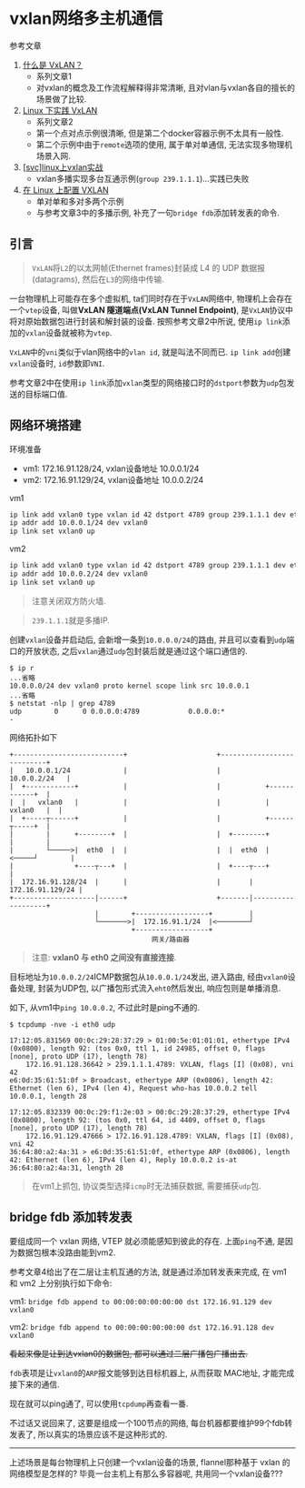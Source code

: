 # vxlan网络多主机通信

参考文章

1. [什么是 VxLAN？](https://segmentfault.com/a/1190000019662412)
    - 系列文章1
    - 对vxlan的概念及工作流程解释得非常清晰, 且对vlan与vxlan各自的擅长的场景做了比较.
2. [Linux 下实践 VxLAN](https://segmentfault.com/a/1190000019905778)
    - 系列文章2
    - 第一个点对点示例很清晰, 但是第二个docker容器示例不太具有一般性.
    - 第二个示例中由于`remote`选项的使用, 属于单对单通信, 无法实现多物理机场景入网.
3. [[svc]linux上vxlan实战](https://www.cnblogs.com/iiiiher/p/8082779.html)
    - vxlan多播实现多台互通示例(`group 239.1.1.1`)...实践已失败
4. [在 Linux 上配置 VXLAN](https://zhuanlan.zhihu.com/p/53038354)
    - 单对单和多对多两个示例
    - 与参考文章3中的多播示例, 补充了一句`bridge fdb`添加转发表的命令.

## 引言

> `VxLAN`将`L2`的以太网帧(Ethernet frames)封装成 L4 的 UDP 数据报(datagrams), 然后在`L3`的网络中传输.

一台物理机上可能存在多个虚拟机, ta们同时存在于`VxLAN`网络中, 物理机上会存在一个`vtep`设备, 叫做**VxLAN 隧道端点(VxLAN Tunnel Endpoint)**, 是`VxLAN`协议中将对原始数据包进行封装和解封装的设备. 按照参考文章2中所说, 使用`ip link`添加的`vxlan`设备就被称为`vtep`.

`VxLAN`中的`vni`类似于vlan网络中的`vlan id`, 就是叫法不同而已. `ip link add`创建`vxlan`设备时, `id`参数即`VNI`.

参考文章2中在使用`ip link`添加`vxlan`类型的网络接口时的`dstport`参数为`udp`包发送的目标端口值.

## 网络环境搭建

环境准备

- vm1: 172.16.91.128/24, vxlan设备地址 10.0.0.1/24
- vm2: 172.16.91.129/24, vxlan设备地址 10.0.0.2/24

vm1

```bash
ip link add vxlan0 type vxlan id 42 dstport 4789 group 239.1.1.1 dev eth0
ip addr add 10.0.0.1/24 dev vxlan0
ip link set vxlan0 up
```

vm2

```bash
ip link add vxlan0 type vxlan id 42 dstport 4789 group 239.1.1.1 dev eth0
ip addr add 10.0.0.2/24 dev vxlan0
ip link set vxlan0 up
```

> 注意关闭双方防火墙.

> `239.1.1.1`就是多播IP.

创建`vxlan`设备并启动后, 会新增一条到`10.0.0.0/24`的路由, 并且可以查看到`udp`端口的开放状态, 之后`vxlan`通过`udp`包封装后就是通过这个端口通信的.

```log
$ ip r
...省略
10.0.0.0/24 dev vxlan0 proto kernel scope link src 10.0.0.1
...省略
$ netstat -nlp | grep 4789
udp        0      0 0.0.0.0:4789            0.0.0.0:*                           -
```

网络拓扑如下

```
+---------------------------+                      +---------------------------+
|   10.0.0.1/24             |                      |             10.0.0.2/24   |
|  +------------+           |                      |           +------------+  |
|  |   vxlan0   |           |                      |           |   vxlan0   |  |
|  +-----┬------+           |                      |           +------┬-----+  |
|        |      +--------+  |                      |  +--------+      |        |
|        └─────>|  eth0  |  |                      |  |  eth0  |<─────┘        |
|               +----┬---+  |                      |  +----┬---+               |
|  172.16.91.128/24  |      |                      |       |  172.16.91.129/24 |
+--------------------|------+                      +-------|-------------------+
                     |        +------------------+         |                    
                     └───────>|  172.16.91.1/24  |<────────┘                    
                              +------------------+
                                   网关/路由器
```

> 注意: **vxlan0 与 eth0 之间没有直接连接**.

目标地址为`10.0.0.2/24`ICMP数据包从`10.0.0.1/24`发出, 进入路由, 经由`vxlan0`设备处理, 封装为UDP包, 以广播包形式流入`eht0`然后发出, 响应包则是单播消息.

如下, 从vm1中`ping 10.0.0.2`, 不过此时是ping不通的. 

```log
$ tcpdump -nve -i eth0 udp

17:12:05.831569 00:0c:29:28:37:29 > 01:00:5e:01:01:01, ethertype IPv4 (0x0800), length 92: (tos 0x0, ttl 1, id 24985, offset 0, flags [none], proto UDP (17), length 78)
    172.16.91.128.36642 > 239.1.1.1.4789: VXLAN, flags [I] (0x08), vni 42
e6:0d:35:61:51:0f > Broadcast, ethertype ARP (0x0806), length 42: Ethernet (len 6), IPv4 (len 4), Request who-has 10.0.0.2 tell 10.0.0.1, length 28

17:12:05.832339 00:0c:29:f1:2e:03 > 00:0c:29:28:37:29, ethertype IPv4 (0x0800), length 92: (tos 0x0, ttl 64, id 4409, offset 0, flags [none], proto UDP (17), length 78)
    172.16.91.129.47666 > 172.16.91.128.4789: VXLAN, flags [I] (0x08), vni 42
36:64:80:a2:4a:31 > e6:0d:35:61:51:0f, ethertype ARP (0x0806), length 42: Ethernet (len 6), IPv4 (len 4), Reply 10.0.0.2 is-at 36:64:80:a2:4a:31, length 28
```

> 在vm1上抓包, 协议类型选择`icmp`时无法捕获数据, 需要捕获`udp`包.

## bridge fdb 添加转发表

要组成同一个 vxlan 网络, VTEP 就必须能感知到彼此的存在. 上面`ping`不通, 是因为数据包根本没路由能到vm2.

参考文章4给出了在二层让主机互通的方法, 就是通过添加转发表来完成, 在 vm1 和 vm2 上分别执行如下命令:

vm1: `bridge fdb append to 00:00:00:00:00:00 dst 172.16.91.129 dev vxlan0`

vm2: `bridge fdb append to 00:00:00:00:00:00 dst 172.16.91.128 dev vxlan0`

~~看起来像是让到达vxlan0的数据包, 都可以通过二层广播包广播出去.~~

`fdb`表项是让`vxlan0`的`ARP`报文能够到达目标机器上, 从而获取 MAC地址, 才能完成接下来的通信.

现在就可以ping通了, 可以使用`tcpdump`再查看一番.

不过话又说回来了, 这要是组成一个100节点的网络, 每台机器都要维护99个fdb转发表了, 所以真实的场景应该不是这种形式的.

------

上述场景是每台物理机上只创建一个vxlan设备的场景, flannel那种基于 vxlan 的网络模型是怎样的? 毕竟一台主机上有那么多容器呢, 共用同一个vxlan设备???
